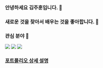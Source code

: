 ### 안녕하세요 김주훈입니다. 👋   
### 새로운 것을 찾아서 배우는 것을 좋아합니다. 🌱

### 관심 분야 🤔     
<img src="https://img.shields.io/badge/Python3-3776AB?style=for-the-badge&logo=Python&logoColor=white"> <img src="https://img.shields.io/badge/django-092E20?style=for-the-badge&logo=django&logoColor=white"> <img src="https://img.shields.io/badge/FastAPI-ffffff?style=for-the-badge&logo=FastAPI"> 

### [포트폴리오 상세 설명](https://github.com/joohuun/Portfolio) 

<!--
**joohuun/joohuun** is a ✨ _special_ ✨ repository because its `README.md` (this file) appears on your GitHub profile.

Here are some ideas to get you started:

- 🔭 I’m currently working on ...
- 🌱 I’m currently learning ...
- 👯 I’m looking to collaborate on ...
- 🤔 I’m looking for help with ...
- 💬 Ask me about ...
- 📫 How to reach me: ...
- 😄 Pronouns: ...
- ⚡ Fun fact: ...
-->
